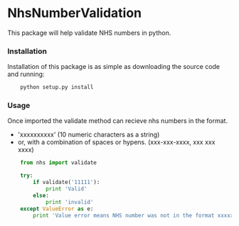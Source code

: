 NhsNumberValidation
===================

This package will help validate NHS numbers in python. 


### Installation

Installation of this package is as simple as downloading the source code and running:

```python
    python setup.py install
```


### Usage

Once imported the validate method can recieve nhs numbers in the format.
 - 'xxxxxxxxxx' (10 numeric characters as a string)
 - or, with a combination of spaces or hypens. (xxx-xxx-xxxx, xxx xxx xxxx)

```python
    from nhs import validate

    try:
        if validate('11111'):
            print 'Valid'
        else:
            print 'invalid'
    except ValueError as e:
        print 'Value error means NHS number was not in the format xxxxxxxxxx'
```
